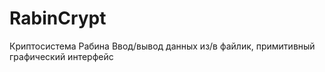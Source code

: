 # RabinCrypt
Криптосистема Рабина
Ввод/вывод данных из/в файлик, примитивный графический интерфейс 
